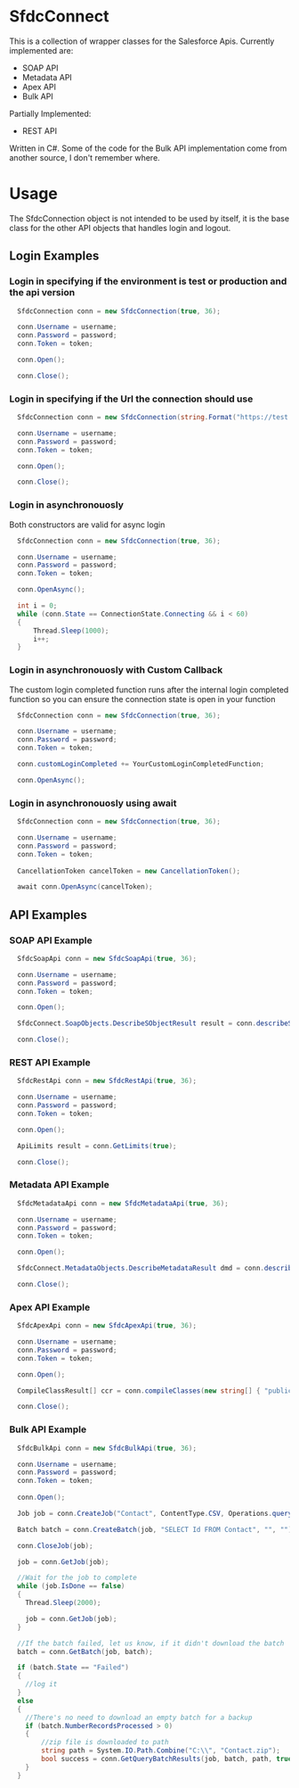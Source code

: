 ﻿# SfdcConnect

This is a collection of wrapper classes for the Salesforce Apis.  Currently implemented are:

- SOAP API
- Metadata API
- Apex API
- Bulk API

Partially Implemented:

- REST API

Written in C#.  Some of the code for the Bulk API implementation come from another source, I don't remember where.

# Usage

The SfdcConnection object is not intended to be used by itself, it is the base class for the other API objects that handles login and logout.


## Login Examples

### Login in specifying if the environment is test or production and the api version
```C#
  SfdcConnection conn = new SfdcConnection(true, 36);

  conn.Username = username;
  conn.Password = password;
  conn.Token = token;

  conn.Open();

  conn.Close();
```

### Login in specifying if the Url the connection should use
```C#
  SfdcConnection conn = new SfdcConnection(string.Format("https://test.salesforce.com/services/Soap/u/{0}.0/", 36));

  conn.Username = username;
  conn.Password = password;
  conn.Token = token;

  conn.Open();

  conn.Close();
```

### Login in asynchronouosly
Both constructors are valid for async login
```C#
  SfdcConnection conn = new SfdcConnection(true, 36);

  conn.Username = username;
  conn.Password = password;
  conn.Token = token;

  conn.OpenAsync();

  int i = 0;
  while (conn.State == ConnectionState.Connecting && i < 60)
  {
      Thread.Sleep(1000);
      i++;
  }
```

### Login in asynchronouosly with Custom Callback
The custom login completed function runs after the internal login completed function so you can ensure the connection state is open in your function
```C#
  SfdcConnection conn = new SfdcConnection(true, 36);

  conn.Username = username;
  conn.Password = password;
  conn.Token = token;

  conn.customLoginCompleted += YourCustomLoginCompletedFunction;

  conn.OpenAsync();
```


### Login in asynchronouosly using await
```C#
  SfdcConnection conn = new SfdcConnection(true, 36);

  conn.Username = username;
  conn.Password = password;
  conn.Token = token;
  
  CancellationToken cancelToken = new CancellationToken();

  await conn.OpenAsync(cancelToken);
```

## API Examples
### SOAP API Example
```C#
  SfdcSoapApi conn = new SfdcSoapApi(true, 36);

  conn.Username = username;
  conn.Password = password;
  conn.Token = token;

  conn.Open();

  SfdcConnect.SoapObjects.DescribeSObjectResult result = conn.describeSObject("Contact");

  conn.Close();
```

### REST API Example
```C#
  SfdcRestApi conn = new SfdcRestApi(true, 36);

  conn.Username = username;
  conn.Password = password;
  conn.Token = token;

  conn.Open();

  ApiLimits result = conn.GetLimits(true);

  conn.Close();
```

### Metadata API Example
```C#
  SfdcMetadataApi conn = new SfdcMetadataApi(true, 36);

  conn.Username = username;
  conn.Password = password;
  conn.Token = token;

  conn.Open();

  SfdcConnect.MetadataObjects.DescribeMetadataResult dmd = conn.describeMetadata(double.Parse(conn.Version));

  conn.Close();
```

### Apex API Example
```C#
  SfdcApexApi conn = new SfdcApexApi(true, 36);

  conn.Username = username;
  conn.Password = password;
  conn.Token = token;

  conn.Open();

  CompileClassResult[] ccr = conn.compileClasses(new string[] { "public class TestClass12321 { }" });

  conn.Close();
```

###  Bulk API Example
```C#
  SfdcBulkApi conn = new SfdcBulkApi(true, 36);

  conn.Username = username;
  conn.Password = password;
  conn.Token = token;
  
  conn.Open();

  Job job = conn.CreateJob("Contact", ContentType.CSV, Operations.query, ConcurrencyMode.Parallel, "");

  Batch batch = conn.CreateBatch(job, "SELECT Id FROM Contact", "", "");

  conn.CloseJob(job);

  job = conn.GetJob(job);

  //Wait for the job to complete
  while (job.IsDone == false)
  {
    Thread.Sleep(2000);

    job = conn.GetJob(job);
  }

  //If the batch failed, let us know, if it didn't download the batch
  batch = conn.GetBatch(job, batch);

  if (batch.State == "Failed")
  {
    //log it
  }
  else
  {
    //There's no need to download an empty batch for a backup
    if (batch.NumberRecordsProcessed > 0)
    {
        //zip file is downloaded to path
        string path = System.IO.Path.Combine("C:\\", "Contact.zip");
        bool success = conn.GetQueryBatchResults(job, batch, path, true);
    }
  }
```

